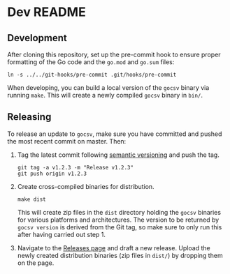 # Dev README

## Development

After cloning this repository, set up the pre-commit hook to ensure proper formatting of the Go code and the `go.mod` and `go.sum` files:

```shell
ln -s ../../git-hooks/pre-commit .git/hooks/pre-commit
```

When developing, you can build a local version of the `gocsv` binary via running `make`. This will create a newly compiled `gocsv` binary in `bin/`.

## Releasing

To release an update to `gocsv`, make sure you have committed and pushed the most recent commit on master. Then:

1. Tag the latest commit following [semantic versioning](https://semver.org) and push the tag.

   ```shell
   git tag -a v1.2.3 -m "Release v1.2.3"
   git push origin v1.2.3
   ```

2. Create cross-compiled binaries for distribution.

   ```shell
   make dist
   ```

   This will create zip files in the `dist` directory holding the `gocsv` binaries for various platforms and architectures. The version to be returned by `gocsv version` is derived from the Git tag, so make sure to only run this after having carried out step 1.

3. Navigate to the [Releases page](https://github.com/aotimme/gocsv/releases) and draft a new release. Upload the newly created distribution binaries (zip files in `dist/`) by dropping them on the page.
